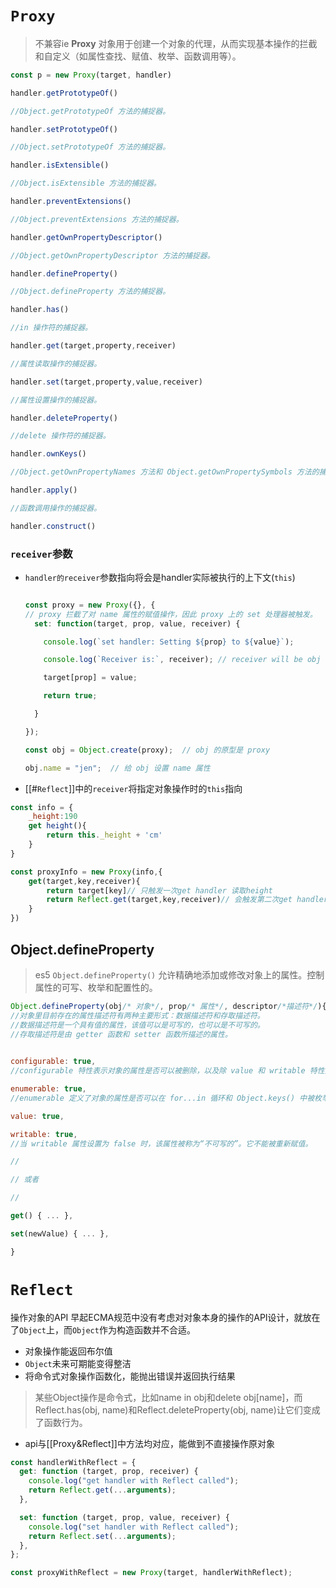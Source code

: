 # `Proxy `
> 不兼容ie
**Proxy** 对象用于创建一个对象的代理，从而实现基本操作的拦截和自定义（如属性查找、赋值、枚举、函数调用等）。
```javascript
const p = new Proxy(target, handler)

handler.getPrototypeOf()

//Object.getPrototypeOf 方法的捕捉器。

handler.setPrototypeOf()

//Object.setPrototypeOf 方法的捕捉器。

handler.isExtensible()

//Object.isExtensible 方法的捕捉器。

handler.preventExtensions()

//Object.preventExtensions 方法的捕捉器。

handler.getOwnPropertyDescriptor()

//Object.getOwnPropertyDescriptor 方法的捕捉器。

handler.defineProperty()

//Object.defineProperty 方法的捕捉器。

handler.has()

//in 操作符的捕捉器。

handler.get(target,property,receiver)

//属性读取操作的捕捉器。

handler.set(target,property,value,receiver)

//属性设置操作的捕捉器。

handler.deleteProperty()

//delete 操作符的捕捉器。

handler.ownKeys()

//Object.getOwnPropertyNames 方法和 Object.getOwnPropertySymbols 方法的捕捉器。

handler.apply()

//函数调用操作的捕捉器。

handler.construct()
```
### `receiver`参数
- `handler的receiver`参数指向将会是handler实际被执行的上下文(`this`)
	```javascript
	
	const proxy = new Proxy({}, {
	// proxy 拦截了对 name 属性的赋值操作，因此 proxy 上的 set 处理器被触发。
	  set: function(target, prop, value, receiver) {
	
	    console.log(`set handler: Setting ${prop} to ${value}`);
	
	    console.log(`Receiver is:`, receiver); // receiver will be obj
	
	    target[prop] = value;
	
	    return true;
	
	  }
	
	});
	
	const obj = Object.create(proxy);  // obj 的原型是 proxy
	
	obj.name = "jen";  // 给 obj 设置 name 属性
	```
- [[#`Reflect`]]中的`receiver`将指定对象操作时的`this`指向
```javascript
const info = {
	_height:190
	get height(){
		return this._height + 'cm'
	}
}

const proxyInfo = new Proxy(info,{
	get(target,key,receiver){
		return target[key]// 只触发一次get handler 读取height
		return Reflect.get(target,key,receiver)// 会触发第二次get handler 读取_height
	}
})
```
## Object.defineProperty
> es5
`Object.defineProperty()` 允许精确地添加或修改对象上的属性。控制属性的可写、枚举和配置性的。
```javascript
Object.defineProperty(obj/* 对象*/, prop/* 属性*/, descriptor/*描述符*/){
//对象里目前存在的属性描述符有两种主要形式：数据描述符和存取描述符。
//数据描述符是一个具有值的属性，该值可以是可写的，也可以是不可写的。
//存取描述符是由 getter 函数和 setter 函数所描述的属性。
  

configurable: true,
//configurable 特性表示对象的属性是否可以被删除，以及除 value 和 writable 特性外的其他特性是否可以被修改。

enumerable: true,
//enumerable 定义了对象的属性是否可以在 for...in 循环和 Object.keys() 中被枚举。

value: true,

writable: true,
//当 writable 属性设置为 false 时，该属性被称为“不可写的”。它不能被重新赋值。

//

// 或者

//

get() { ... },

set(newValue) { ... },

}
```

# `Reflect`
操作对象的API
早起ECMA规范中没有考虑对对象本身的操作的API设计，就放在了`Object`上，而`Object`作为构造函数并不合适。
- 对象操作能返回布尔值
- `Object`未来可期能变得整洁
- 将命令式对象操作函数化，能抛出错误并返回执行结果
>	某些Object操作是命令式，比如name in obj和delete obj[name]，而Reflect.has(obj, name)和Reflect.deleteProperty(obj, name)让它们变成了函数行为。
- api与[[Proxy&Reflect]]中方法均对应，能做到不直接操作原对象
```javascript
const handlerWithReflect = {
  get: function (target, prop, receiver) {
    console.log("get handler with Reflect called");
    return Reflect.get(...arguments);
  },

  set: function (target, prop, value, receiver) {
    console.log("set handler with Reflect called");
    return Reflect.set(...arguments);
  },
};

const proxyWithReflect = new Proxy(target, handlerWithReflect);

```